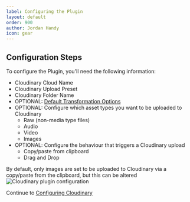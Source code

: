```yaml
---
label: Configuring the Plugin
layout: default
order: 900
author: Jordan Handy
icon: gear
---
```

## Configuration Steps

To configure the Plugin, you'll need the following information:
- Cloudinary Cloud Name
- Cloudinary Upload Preset
- Cloudinary Folder Name
- OPTIONAL: [Default Transformation Options](https://cloudinary.com/documentation/transformation_reference)
- OPTIONAL: Configure which asset types you want to be uploaded to Cloudinary
  - Raw (non-media type files)
  - Audio
  - Video
  - Images
- OPTIONAL: Configure the behaviour that triggers a Cloudinary upload
  - Copy/paste from clipboard
  - Drag and Drop

By default, only images are set to be uploaded to Cloudinary via a copy/paste from the clipboard, but this can be altered
![Cloudinary plugin configuration](https://res.cloudinary.com/dakfccuv5/image/upload/v1716510330/obsidian/wwhysme8vdrz6syd5skp.png)


Continue to [Configuring Cloudinary](configuring-cloudinary.md)